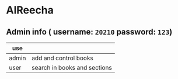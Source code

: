# AlReecha
Admin info (
username: ```20210``` 
password: ```123```)
---
|use ||
|---|---|
|admin| add and control books | 
|user | search in books and sections|
